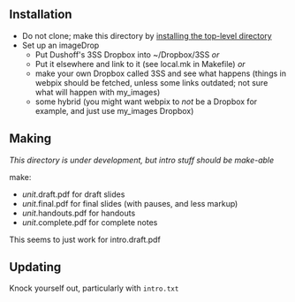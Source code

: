 
## Installation

* Do not clone; make this directory by [installing the top-level directory](https://github.com/Bio3SS/top/blob/master/README.md)
* Set up an imageDrop
	* Put Dushoff's 3SS Dropbox into ~/Dropbox/3SS _or_
	* Put it elsewhere and link to it (see local.mk in Makefile) _or_
	* make your own Dropbox called 3SS and see what happens (things in webpix should be fetched, unless some links outdated; not sure what will happen with my_images)
	* some hybrid (you might want webpix to _not_ be a Dropbox for example, and just use my_images Dropbox)

## Making

_This directory is under development, but intro stuff should be make-able_

make:
* _unit_.draft.pdf for draft slides
* _unit_.final.pdf for final slides (with pauses, and less markup)
* _unit_.handouts.pdf for handouts
* _unit_.complete.pdf for complete notes

This seems to just work for intro.draft.pdf

## Updating

Knock yourself out, particularly with `intro.txt`
